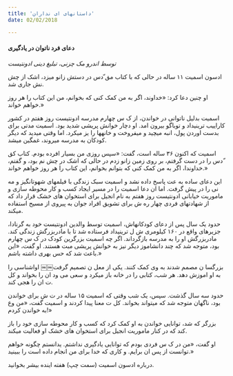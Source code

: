 ```yaml
---
title: 'داستانهای ای نداران'
date: 02/02/2018

---
```


#### دعای فرد ناتوان در یادگیری

_توسط اندرو مک چزنی، تبلیغ دینی ادونتیست_

ادسون اسمیت ۱۱ ساله در حالی که با کتاب مق ّدس در دستش زانو میزد، اشک از چش نش جاری شد.

او چنین دعا کرد: «خداوند، اگر به من کمک کنی که بخوانم، من این کتاب را هر روز خواهم خواند.»

اسمیت بدلیل ناتوانی در خواندن، از ک س چهارم مدرسه ادونتیست روز هفتم در کشور کارايیب ترینیداد و توباگو بیرون امد. او دچار خوانش پریشی شدید بود. اسمیت مدتی برای بدست اوردن پول، انبه میچید و میفروخت و خانهها را  یز میکرد. اما وقتی میدید که دیگر کودکان به مدرسه میروند، غمگین میشد.

اسمیت که اکنون ۳۶ ساله است، گفت: «سپس روزی من بسیار افرده بودم. کتاب کق ّدس را در دست گرفتم، بر روی زمین زانو زدم در حالی که اشک در چش نم بود، و گفتم، خداوندا، اگر به من کمک کنی که بتوانم بخوانم، این کتاب را هر روز خواهم خواند.»

این دعای ساده به  عت پاسخ داده نشد و اسمیت سبک زندگی با فیلمهای شهوتانگیز و مه نی را در پیش گرفت. اما ان دعا اسمیت را در مسیر ایجاد کسب و کار محوطه سازی و ماموریت خیابانی ادونتیست روز هفتم به نام انجیل برای استخوان های خشک قرار داد که از شهادتهای فردی چهار ره ش برای تشویق افراد جوان به پیروی از مسیح استفاده میکند.

حدود یک سال پس از دعای کودکانهاش، اسمیت توسط والدین ادونتیست خود به گرنادا، جزیرهای واقع در ۱۶۰ کیلومری ش ل ترینیداد فرستاده شد تا با مادربزرگش زندگی کند. مادربزرگش او را به مدرسه بازگرداند. اگر چه اسمیت بزرگرین کودک در ک س چهارم بود، متوجه شد که چند دانشاموز دیگر نیز به خوانش پریشی مبت  هستند. او گفت، «این باعث شد که حس بهری داشته باشم.»

بزرگسا ن مصمم شدند به وی کمک کنند. یکی از معل ن تصمیم گرفت￼￼ اواشناسی را به او اموزش دهد. هر شب، کتابی را در خانه باز میکرد و سعی می ود ان را بخواند و کل ت ان را هجی کند.

حدود سه سال گذشت. سپس، یک شب وقتی که اسمیت ۱۵ ساله در ت ش برای خواندن بود، ناگهان متوجه شد که میتواند بخواند. کل ت معنا پیدا کردند و اسمیت گفت، «من  وع به خواندن کردم!»

بزرگر که شد، توانایی خواندن به او کمک کرد که کسب و کار محوطه سازی خود را باز کند که در کنار ماموریت انجیل برای استخوان های خشک او فعالیت میکند.

او گفت، «من در ک س فردی بودم که توانایی یادگیری نداشتم.  یدانستم چگونه خواهم توانست از پس ان برایم. و کاری که خدا برای من انجام داده است را ببینید.»

درباره ادسون اسمیت (سمت چپ) هفته اینده بیشر بخوانید.